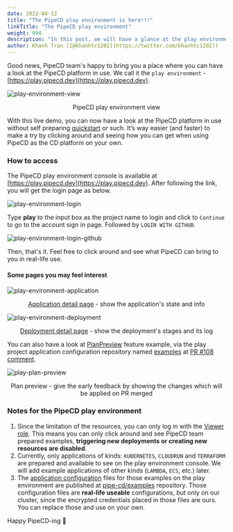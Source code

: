 ```yaml
---
date: 2022-04-12
title: "The PipeCD play environment is here!!!"
linkTitle: "The PipeCD play environment"
weight: 994
description: "In this post, we will have a glance at the play environment of PipeCD, how to access and what you can get from the environment."
author: Khanh Tran ([@khanhtc1202](https://twitter.com/khanhtc1202))
---
```


Good news, PipeCD team's happy to bring you a place where you can have a look at the PipeCD platform in use. We call it the `play environment` - [https://play.pipecd.dev](https://play.pipecd.dev).

![play-environment-view](/images/play-environment-overview.png)
<p style="text-align: center;">
PipeCD play environment view
</p>

With this live demo, you can now have a look at the PipeCD platform in use without self preparing [quickstart](/docs/quickstart/) or such. It’s way easier (and faster) to make a try by clicking around and seeing how you can get when using PipeCD as the CD platform on your own.

### How to access

The PipeCD play environment console is available at [https://play.pipecd.dev](https://play.pipecd.dev). After following the link, you will get the login page as below.

![play-environment-login](/images/play-environment-login.png)

Type __play__ to the input box as the project name to login and click to `Continue` to go to the account sign in page. Followed by `LOGIN WITH GITHUB`.

![play-environment-login-github](/images/play-environment-github-login.png)

Then, that's it. Feel free to click around and see what PipeCD can bring to you in real-life use.

#### Some pages you may feel interest

![play-environment-application](/images/play-environment-application.png)
<p style="text-align: center;">
<a href="https://play.pipecd.dev/applications/913a0bde-1f38-41e3-9f56-75910b8988a9?project=play" target="_blank">Application detail page</a> - show the application's state and info
</p>

![play-environment-deployment](/images/play-environment-deployment.png)
<p style="text-align: center;">
<a href="https://play.pipecd.dev/deployments/89c4a27a-a268-448a-bb94-bc994863b695?project=play" target="_blank">Deployment detail page</a> - show the deployment's stages and its log
</p>

You can also have a look at [PlanPreview](https://pipecd.dev/docs/user-guide/plan-preview/) feature example, via the play project application configuration repository named [examples](https://github.com/pipe-cd/examples) at [PR #108 comment](https://github.com/pipe-cd/examples/pull/108#issuecomment-1091098475).

![play-plan-preview](/images/play-plan-preview.png)
<p style="text-align: center;">
Plan preview - give the early feedback by showing the changes which will be applied on PR merged
</p>

### Notes for the PipeCD play environment

1. Since the limitation of the resources, you can only log in with the [Viewer role](/docs/operator-manual/control-plane/auth/#role-based-access-control-rbac). This means you can only click around and see PipeCD team prepared examples, __triggering new deployments or creating new resources are disabled__.
2. Currently, only applications of kinds: `KUBERNETES`, `CLOUDRUN` and `TERRAFORM` are prepared and available to see on the play environment console. We will add example applications of other kinds (`LAMBDA`, `ECS`, etc.) later.
3. The [application configuration](/docs/user-guide/adding-an-application/) files for those examples on the play environment are published at [pipe-cd/examples](https://github.com/pipe-cd/examples) repository. Those configuration files are __real-life useable__ configurations, but only on our cluster, since the encrypted credentials placed in those files are ours. You can replace those and use on your own.

Happy PipeCD-ing 👋
